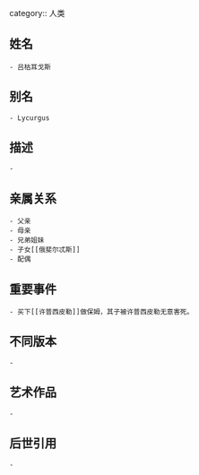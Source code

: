 category:: 人类
## 姓名
	- 吕枯耳戈斯
## 别名
	- Lycurgus
## 描述
	-
## 亲属关系
	- 父亲
	- 母亲
	- 兄弟姐妹
	- 子女[[俄斐尔忒斯]]
	- 配偶
## 重要事件
	- 买下[[许普西皮勒]]做保姆，其子被许普西皮勒无意害死。
## 不同版本
	-
## 艺术作品
	-
## 后世引用
	-

